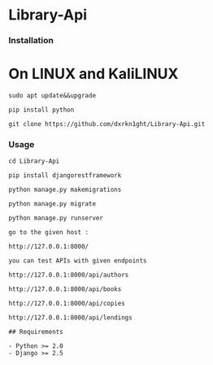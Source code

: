 # Library-Api

### Installation


# On LINUX and KaliLINUX


`sudo apt update&&upgrade`

`pip install python`

`git clone https://github.com/dxrkn1ght/Library-Api.git`

### Usage

```
cd Library-Api
```

```
pip install djangorestframework
```

```
python manage.py makemigrations
```

```
python manage.py migrate
```

```
python manage.py runserver
```
`go to the given host :
`

`http://127.0.0.1:8000/`



`you can test APIs with given endpoints`

```
http://127.0.0.1:8000/api/authors
```

```
http://127.0.0.1:8000/api/books 
```

```
http://127.0.0.1:8000/api/copies 
```

```
http://127.0.0.1:8000/api/lendings
```



````
## Requirements

- Python >= 2.0
- Django >= 2.5
````

